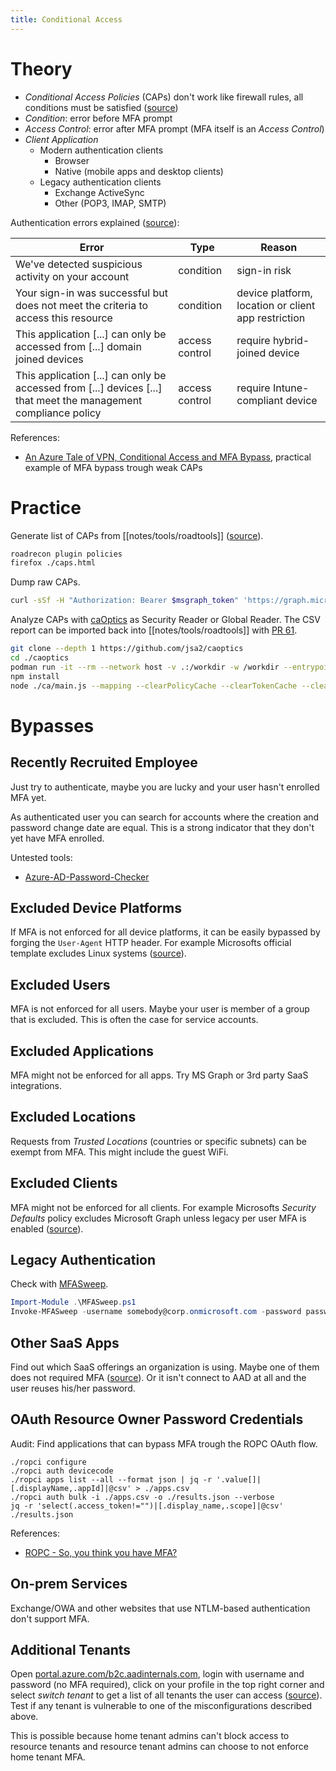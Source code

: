 ```yaml
---
title: Conditional Access
---
```


# Theory

- *Conditional Access Policies* (CAPs) don't work like firewall rules, all conditions must be satisfied ([source](https://twitter.com/lukasberancz/status/1651934975074222082))
- *Condition*: error before MFA prompt
- *Access Control*: error after MFA prompt (MFA itself is an *Access Control*)
- *Client Application*
    - Modern authentication clients
        - Browser
        - Native (mobile apps and desktop clients)
    - Legacy authentication clients
        - Exchange ActiveSync
        - Other (POP3, IMAP, SMTP)

Authentication errors explained ([source](https://web.archive.org/web/20220923201435/https://danielchronlund.com/2022/01/07/the-attackers-guide-to-azure-ad-conditional-access/)):

Error | Type | Reason
------|------|-------
We've detected suspicious activity on your account | condition | sign-in risk | use VPN close to victims physical location
Your sign-in was successful but does not meet the criteria to access this resource | condition | device platform, location or client app restriction | fake `User-Agent` header, use VPN, use browser or fake AAD-joined device
This application [...] can only be accessed from [...] domain joined devices | access control | require hybrid-joined device | try to fake AAD-joined device
This application [...] can only be accessed from [...] devices [...] that meet the management compliance policy | access control | require Intune-compliant device | try to fake Intune compliance

References:

- [An Azure Tale of VPN, Conditional Access and MFA Bypass](http://web.archive.org/web/20230815182930/https://simondotsh.com/infosec/2023/08/15/azure-tale-vpn-ca-mfa-bypass.html), practical example of MFA bypass trough weak CAPs

# Practice

Generate list of CAPs from [[notes/tools/roadtools]] ([source](https://www.youtube.com/watch?v=SK1zgqaAZ2E&t=11m30s)).

~~~ bash
roadrecon plugin policies
firefox ./caps.html
~~~

Dump raw CAPs.

~~~ bash
curl -sSf -H "Authorization: Bearer $msgraph_token" 'https://graph.microsoft.com/v1.0/identity/conditionalaccess/policies' | jq
~~~

Analyze CAPs with [caOptics](https://github.com/jsa2/caOptics) as Security Reader or Global Reader.
The CSV report can be imported back into [[notes/tools/roadtools]] with [PR 61](https://github.com/dirkjanm/ROADtools/pull/61).

~~~ bash
git clone --depth 1 https://github.com/jsa2/caoptics
cd ./caoptics
podman run -it --rm --network host -v .:/workdir -w /workdir --entrypoint bash docker.io/library/node:14
npm install
node ./ca/main.js --mapping --clearPolicyCache --clearTokenCache --clearMappingCache
~~~

# Bypasses

## Recently Recruited Employee

Just try to authenticate, maybe you are lucky and your user hasn't enrolled MFA yet.

As authenticated user you can search for accounts where the creation and password change date are equal.
This is a strong indicator that they don't yet have MFA enrolled.

Untested tools:

- [Azure-AD-Password-Checker](https://github.com/quahac/Azure-AD-Password-Checker)

## Excluded Device Platforms

If MFA is not enforced for all device platforms, it can be easily bypassed by forging the `User-Agent` HTTP header.
For example Microsofts official template excludes Linux systems ([source](https://twitter.com/rootsecdev/status/1682369951640715264)).

## Excluded Users

MFA is not enforced for all users.
Maybe your user is member of a group that is excluded.
This is often the case for service accounts.

## Excluded Applications

MFA might not be enforced for all apps.
Try MS Graph or 3rd party SaaS integrations.

## Excluded Locations

Requests from *Trusted Locations* (countries or specific subnets) can be exempt from MFA.
This might include the guest WiFi.

## Excluded Clients

MFA might not be enforced for all clients.
For example Microsofts *Security Defaults* policy excludes Microsoft Graph unless legacy per user MFA is enabled ([source](http://web.archive.org/web/20230901192937/https://scribe.rip/@rootsecdev/azure-ad-security-defaults-mfa-bypass-with-graph-api-86a5d6f57d4a)).

## Legacy Authentication

Check with [MFASweep](https://github.com/dafthack/mfasweep).

~~~ powershell
Import-Module .\MFASweep.ps1
Invoke-MFASweep -username somebody@corp.onmicrosoft.com -password passw0rd
~~~

## Other SaaS Apps

Find out which SaaS offerings an organization is using.
Maybe one of them does not required MFA ([source](https://twitter.com/EricaZelic/status/1640054683711438848)).
Or it isn't connect to AAD at all and the user reuses his/her password.

## OAuth Resource Owner Password Credentials

Audit: Find applications that can bypass MFA trough the ROPC OAuth flow.

~~~
./ropci configure
./ropci auth devicecode
./ropci apps list --all --format json | jq -r '.value[]|[.displayName,.appId]|@csv' > ./apps.csv
./ropci auth bulk -i ./apps.csv -o ./results.json --verbose
jq -r 'select(.access_token!="")|[.display_name,.scope]|@csv' ./results.json
~~~

References:

- [ROPC - So, you think you have MFA?](http://web.archive.org/web/20231026151608/https://embracethered.com/blog/posts/2022/ropci-so-you-think-you-have-mfa-azure-ad/)

## On-prem Services

Exchange/OWA and other websites that use NTLM-based authentication don't support MFA.

## Additional Tenants

Open [portal.azure.com/b2c.aadinternals.com](https://portal.azure.com/b2c.aadinternals.com), login with username and password (no MFA required), click on your profile in the top right corner and select *switch tenant* to get a list of all tenants the user can access ([source](http://web.archive.org/web/20230909011032/https://aadinternals.com/talks/Abusing%20Azure%20Active%20Directory.%20From%20MFA%20Bypass%20to%20Listing%20Global%20Administrators.pdf)).
Test if any tenant is vulnerable to one of the misconfigurations described above.

This is possible because home tenant admins can't block access to resource tenants and resource tenant admins can choose to not enforce home tenant MFA.
